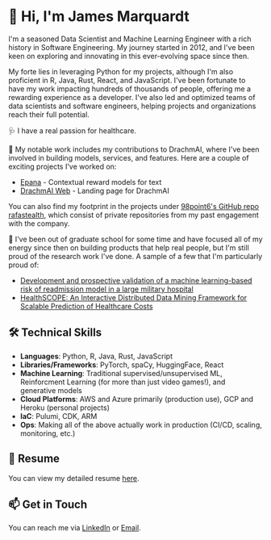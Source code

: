 # 👋 Hi, I'm James Marquardt

I'm a seasoned Data Scientist and Machine Learning Engineer with a rich history in Software Engineering. My journey started in 2012, and I've been keen on exploring and innovating in this ever-evolving space since then.

My forte lies in leveraging Python for my projects, although I'm also proficient in R, Java, Rust, React, and JavaScript. I've been fortunate to have my work impacting hundreds of thousands of people, offering me a rewarding experience as a developer. I've also led and optimized teams of data scientists and software engineers, helping projects and organizations reach their full potential.

🩺 I have a real passion for healthcare. 

🔭 My notable work includes my contributions to DrachmAI, where I've been involved in building models, services, and features. Here are a couple of exciting projects I've worked on:

- [Epana](https://github.com/drachmai/epana) - Contextual reward models for text
- [DrachmAI Web](https://github.com/drachmai/drachmai-web) - Landing page for DrachmAI

You can also find my footprint in the projects under [98point6's GitHub repo rafastealth](https://github.com/rafastealth), which consist of private repositories from my past engagement with the company.

📰 I've been out of graduate school for some time and have focused all of my energy since then on building products that help real people, but I'm still proud of the research work I've done. A sample of a few that I'm particularly proud of:
- [Development and prospective validation of a machine learning-based risk of readmission model in a large military hospital](https://www.thieme-connect.com/products/ejournals/html/10.1055/s-0039-1688553)
- [HealthSCOPE: An Interactive Distributed Data Mining Framework for Scalable Prediction of Healthcare Costs](https://ieeexplore.ieee.org/abstract/document/7022740)

## 🛠️ Technical Skills 

- **Languages**: Python, R, Java, Rust, JavaScript
- **Libraries/Frameworks**: PyTorch, spaCy, HuggingFace, React
- **Machine Learning**: Traditional supervised/unsupervised ML, Reinforcment Learning (for more than just video games!), and generative models
- **Cloud Platforms**: AWS and Azure primarily (production use), GCP and Heroku (personal projects)
- **IaC**: Pulumi, CDK, ARM
- **Ops**: Making all of the above actually work in production (CI/CD, scaling, monitoring, etc.)

## 📜 Resume 

You can view my detailed resume [here](https://github.com/thejamesmarq/thejamesmarq/blob/main/resume.pdf). 

## 📫 Get in Touch

You can reach me via [LinkedIn](https://www.linkedin.com/in/james-marquardt/) or [Email](jamarq@uw.edu).
